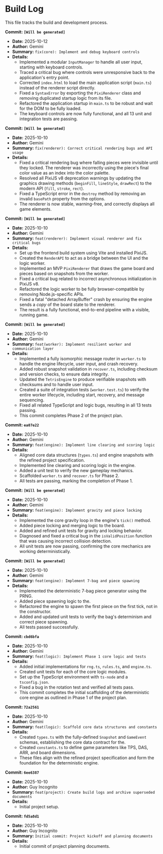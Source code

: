 # Build Log

This file tracks the build and development process.

**Commit: `[Will be generated]`**
*   **Date:** 2025-10-12
*   **Author:** Gemini
*   **Summary:** `fix(core): Implement and debug keyboard controls`
*   **Details:**
    *   Implemented a modular `InputManager` to handle all user input, starting with keyboard controls.
    *   Traced a critical bug where controls were unresponsive back to the application's entry point.
    *   Corrected `index.html` to load the main application script (`main.ts`) instead of the renderer script directly.
    *   Fixed a `SyntaxError` by exporting the `PixiRenderer` class and removing duplicated startup logic from its file.
    *   Refactored the application startup in `main.ts` to be robust and wait for the DOM to be fully loaded.
    *   The keyboard controls are now fully functional, and all 13 unit and integration tests are passing.

**Commit: `[Will be generated]`**
*   **Date:** 2025-10-10
*   **Author:** Gemini
*   **Summary:** `fix(renderer): Correct critical rendering bugs and API usage`
*   **Details:**
    *   Fixed a critical rendering bug where falling pieces were invisible until they locked. The renderer was incorrectly using the piece's final color value as an index into the color palette.
    *   Resolved all PixiJS v8 deprecation warnings by updating the graphics drawing methods (`beginFill`, `lineStyle`, `drawRect`) to the modern API (`fill`, `stroke`, `rect`).
    *   Fixed a TypeScript error in the `destroy` method by removing an invalid `basePath` property from the options.
    *   The renderer is now stable, warning-free, and correctly displays all game elements.

**Commit: `[Will be generated]`**
*   **Date:** 2025-10-10
*   **Author:** Gemini
*   **Summary:** `feat(renderer): Implement visual renderer and fix critical bugs`
*   **Details:**
    *   Set up the frontend build system using Vite and installed PixiJS.
    *   Created the `RenderAPI` to act as a bridge between the UI and the logic worker.
    *   Implemented an MVP `PixiRenderer` that draws the game board and pieces based on snapshots from the worker.
    *   Fixed a critical bug related to incorrect asynchronous initialization in PixiJS v8.
    *   Refactored the logic worker to be fully browser-compatible by removing Node.js-specific APIs.
    *   Fixed a fatal "detached ArrayBuffer" crash by ensuring the engine sends a *copy* of the board state to the renderer.
    *   The result is a fully functional, end-to-end pipeline with a visible, running game.

**Commit: `[Will be generated]`**
*   **Date:** 2025-10-10
*   **Author:** Gemini
*   **Summary:** `feat(worker): Implement resilient worker and communication layer`
*   **Details:**
    *   Implemented a fully isomorphic message router in `worker.ts` to handle the engine lifecycle, user input, and crash recovery.
    *   Added robust snapshot validation in `recover.ts`, including checksum and version checks, to ensure data integrity.
    *   Updated the `TetrisEngine` to produce verifiable snapshots with checksums and to handle user input.
    *   Created a suite of integration tests (`worker.test.ts`) to verify the entire worker lifecycle, including start, recovery, and message sequencing.
    *   Fixed all related TypeScript and logic bugs, resulting in all 13 tests passing.
    *   This commit completes Phase 2 of the project plan.

**Commit: `ea07e22`**
*   **Date:** 2025-10-10
*   **Author:** Gemini
*   **Summary:** `feat(engine): Implement line clearing and scoring logic`
*   **Details:**
    *   Aligned core data structures (`types.ts`) and engine snapshots with the refined project specification.
    *   Implemented line clearing and scoring logic in the engine.
    *   Added a unit test to verify the new gameplay mechanics.
    *   Scaffolded `worker.ts` and `recover.ts` for Phase 2.
    *   All tests are passing, marking the completion of Phase 1.

**Commit: `[Will be generated]`**
*   **Date:** 2025-10-10
*   **Author:** Gemini
*   **Summary:** `feat(engine): Implement gravity and piece locking`
*   **Details:**
    *   Implemented the core gravity loop in the engine's `tick()` method.
    *   Added piece locking and merging logic to the board.
    *   Added and refined unit tests for gravity and locking behavior.
    *   Diagnosed and fixed a critical bug in the `isValidPosition` function that was causing incorrect collision detection.
    *   All unit tests are now passing, confirming the core mechanics are working deterministically.

**Commit: `[Will be generated]`**
*   **Date:** 2025-10-10
*   **Author:** Gemini
*   **Summary:** `feat(engine): Implement 7-bag and piece spawning`
*   **Details:**
    *   Implemented the deterministic 7-bag piece generator using the PRNG.
    *   Added piece spawning logic to the.
    *   Refactored the engine to spawn the first piece on the first tick, not in the constructor.
    *   Added and updated unit tests to verify the bag's determinism and correct piece spawning.
    *   All tests passed successfully.

**Commit: `cbd6bfa`**
*   **Date:** 2025-10-10
*   **Author:** Gemini
*   **Summary:** `feat(logic): Implement Phase 1 core logic and tests`
*   **Details:**
    *   Added initial implementations for `rng.ts`, `rules.ts`, and `engine.ts`.
    *   Created unit tests for each of the core logic modules.
    *   Set up the TypeScript environment with `ts-node` and a `tsconfig.json`.
    *   Fixed a bug in the rotation test and verified all tests pass.
    *   This commit completes the initial scaffolding of the deterministic core engine as outlined in Phase 1 of the project plan.

**Commit: `72a2561`**
*   **Date:** 2025-10-10
*   **Author:** Gemini
*   **Summary:** `feat(logic): Scaffold core data structures and constants`
*   **Details:**
    *   Created `types.ts` with the fully-defined `Snapshot` and `GameEvent` schemas, establishing the core data contract for the.
    *   Created `constants.ts` to define game parameters like TPS, DAS, ARR, and board dimensions.
    *   These files align with the refined project specification and form the foundation for the deterministic engine.

**Commit: `6ee6387`**
*   **Date:** 2025-10-10
*   **Author:** Guy Incognito
*   **Summary:** `feat(project): Create build logs and archive superseded documents`
*   **Details:**
    *   Initial project setup.

**Commit: `fd5a8d1`**
*   **Date:** 2025-10-10
*   **Author:** Guy Incognito
*   **Summary:** `Initial commit: Project kickoff and planning documents`
*   **Details:**
    *   Initial commit of project planning documents.